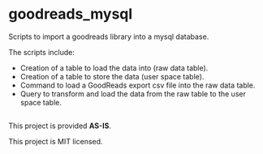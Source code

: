 # goodreads_mysql
Scripts to import a goodreads library into a mysql database.

The scripts include:
- Creation of a table to load the data into (raw data table).
- Creation of a table to store the data (user space table).
- Command to load a GoodReads export csv file into the raw data table.
- Query to transform and load the data from the raw table to the user space table.

## 
This project is provided **AS-IS**.

This project is MIT licensed.
